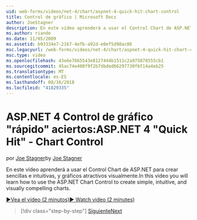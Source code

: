 ```yaml
---
uid: web-forms/videos/net-4/chart/aspnet-4-quick-hit-chart-control
title: Control de gráfico | Microsoft Docs
author: JoeStagner
description: En este vídeo aprenderá a usar el Control Chart de ASP.NET para crear sencillas e intuitivas, y gráficos atractivos visualmente.
ms.author: riande
ms.date: 11/05/2009
ms.assetid: b93334e7-2167-4efb-a92d-e0ef5d98ac06
msc.legacyurl: /web-forms/videos/net-4/chart/aspnet-4-quick-hit-chart-control
msc.type: video
ms.openlocfilehash: 43e6e7665543e8127444b1511c2a975878555cb1
ms.sourcegitcommit: 45ac74e400f9f2b7dbded66297730f6f14a4eb25
ms.translationtype: MT
ms.contentlocale: es-ES
ms.lasthandoff: 08/16/2018
ms.locfileid: "41829335"
---
```

<a name="aspnet-4-quick-hit---chart-control"></a><span data-ttu-id="88e96-103">ASP.NET 4 Control de gráfico "rápido" aciertos:</span><span class="sxs-lookup"><span data-stu-id="88e96-103">ASP.NET 4 "Quick Hit" - Chart Control</span></span>
====================
<span data-ttu-id="88e96-104">por [Joe Stagner](https://github.com/JoeStagner)</span><span class="sxs-lookup"><span data-stu-id="88e96-104">by [Joe Stagner](https://github.com/JoeStagner)</span></span>

<span data-ttu-id="88e96-105">En este vídeo aprenderá a usar el Control Chart de ASP.NET para crear sencillas e intuitivas, y gráficos atractivos visualmente.</span><span class="sxs-lookup"><span data-stu-id="88e96-105">In this video you will learn how to use the ASP.NET Chart Control to create simple, intuitive, and visually compelling charts.</span></span> 

[<span data-ttu-id="88e96-106">&#9654;Vea el vídeo (2 minutos)</span><span class="sxs-lookup"><span data-stu-id="88e96-106">&#9654; Watch video (2 minutes)</span></span>](https://channel9.msdn.com/Blogs/ASP-NET-Site-Videos/aspnet-4-quick-hit-chart-control)

> [!div class="step-by-step"]
> [<span data-ttu-id="88e96-107">Siguiente</span><span class="sxs-lookup"><span data-stu-id="88e96-107">Next</span></span>](aspnet-4-how-do-i-introducing-the-new-chart-control-in-visual-studio-2010.md)

